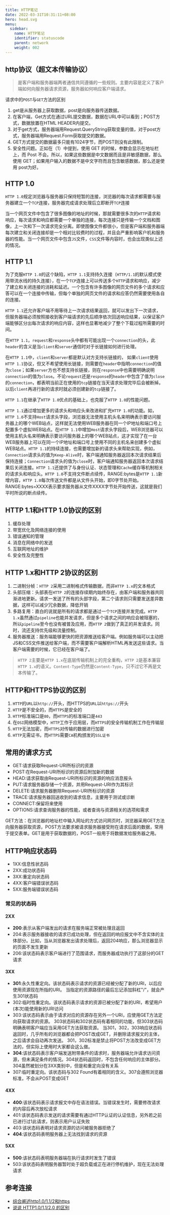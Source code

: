 ```yaml
---
title: HTTP笔记
date: 2022-03-31T10:31:11+08:00
hero: head.svg
menu:
  sidebar:
    name: HTTP笔记
    identifier: statuscode
    parent: network
    weight: 002
---
```


## http协议（超文本传输协议）

> 是客户端和服务器端两者通信共同遵循的一些规则。主要内容是定义了客户端如何向服务器请求资源，服务器如何响应客户端请求。

请求中的`POST`与`GET`方法的区别

1. get是从服务器上获取数据，post是向服务器传送数据。 
2. 在客户端，Get方式在通过URL提交数据，数据在URL中可以看到；POST方式，数据放置在HTML HEADER内提交。 
3. 对于get方式，服务器端用Request.QueryString获取变量的值，对于post方式，服务器端用Request.Form获取提交的数据。 
4. GET方式提交的数据最多只能有1024字节，而POST则没有此限制。 
5. 安全性问题。正如在（1）中提到，使用 GET 的时候，参数会显示在地址栏上，而 Post 不会。所以，如果这些数据是中文数据而且是非敏感数据，那么使用 GET；如果用户输入的数据不是中文字符而且包含敏感数据，那么还是使用 post为好。

## HTTP 1.0

`HTTP 1.0`规定浏览器与服务器只保持短暂的连接，浏览器的每次请求都需要与服务器建立一个`TCP`连接，服务器完成请求处理后立即断开`TCP`连接

当一个网页文件中包含了很多图像的地址的时候，那就需要很多次的`HTTP`请求和响应，每次请求和响应都需要一个单独的连接，每次连接只是传输一个文档和图像，上一次和下一次请求完全分离。即使图像文件都很小，但是客户端和服务器端每次建立和关闭连接却是一个相对比较费时的过程，并且会严重影响客户机和服务器的性能。当一个网页文件中包含`JS`文件，`CSS`文件等内容时，也会出现类似上述的情况。

## HTTP 1.1

为了克服`HTTP 1.0`的这个缺陷，`HTTP 1.1`支持持久连接（`HTTP/1.1`的默认模式使用带流水线的持久连接），在一个`TCP`连接上可以传送多个`HTTP`请求和响应，减少了建立和关闭连接的消耗和延迟。一个包含有许多图像的网页文件的多个请求和应答可以在一个连接中传输，但每个单独的网页文件的请求和应答仍然需要使用各自的连接。

`HTTP 1.1`还允许客户端不用等待上一次请求结果返回，就可以发出下一次请求，但服务器端必须按照接收到客户端请求的先后顺序依次回送响应结果，以保证客户端能够区分出每次请求的响应内容，这样也显著地减少了整个下载过程所需要的时间。

在`HTTP 1.1`，`request`和`response`头中都有可能出现一个`connection`的头，此`header`的含义是当`client`和`server`通信时对于长链接如何进行处理。

在`HTTP 1.1`中，`client`和`server`都是默认对方支持长链接的， 如果`client`使用`HTTP 1.1`协议，但又不希望使用长链接，则需要在`header`中指明`connection`的值为`close`；如果`server`方也不想支持长链接，则在`response`中也需要明确说明`connection`的值为`close`。不论`request`还是`response`的`header`中包含了值为`close`的`connection`，都表明当前正在使用的`tcp`链接在当天请求处理完毕后会被断掉。以后`client`再进行新的请求时就必须创建新的`tcp`链接了。

`HTTP 1.1`在继承了`HTTP 1.0`优点的基础上，也克服了`HTTP 1.0`的性能问题。

`HTTP 1.1`通过增加更多的请求头和响应头来改进和扩充`HTTP 1.0`的功能。如，`HTTP 1.0`不支持`Host`请求头字段，浏览器无法使用主机头名来明确表示要访问服务器上的哪个WEB站点，这样就无法使用WEB服务器在同一个IP地址和端口号上配置多个虚拟WEB站点。在`HTTP 1.1`中增加`Host`请求头字段后，WEB浏览器可以使用主机头名来明确表示要访问服务器上的哪个WEB站点，这才实现了在一台WEB服务器上可以在同一个IP地址和端口号上使用不同的主机名来创建多个虚拟WEB站点。`HTTP 1.1`的持续连接，也需要增加新的请求头来帮助实现，例如，`Connection`请求头的值为`Keep-Alive`时，客户端通知服务器返回本次请求结果后保持连接；`Connection`请求头的值为`close`时，客户端通知服务器返回本次请求结果后关闭连接。`HTTP 1.1`还提供了与身份认证、状态管理和`Cache`缓存等机制相关的请求头和响应头。`HTTP 1.0`不支持文件断点续传，RANGE:bytes是`HTTP 1.1`新增内容，`HTTP 1.0`每次传送文件都是从文件头开始，即0字节处开始。RANGE:bytes=XXXX表示要求服务器从文件XXXX字节处开始传送，这就是我们平时所说的断点续传。

## HTTP 1.1和HTTP 1.0协议的区别

1. 缓存处理
2. 带宽优化及网络连接的使用
3. 错误通知的管理
4. 消息在网络中的发送
5. 互联网地址的维护
6. 安全性及完整性

## HTTP 1.x和HTTP 2协议的区别

1. 二进制分帧：`HTTP 2`采用二进制格式传输数据，而非`HTTP 1.x`的文本格式
2. 头部压缩：头部表在`HTTP 2`的连接存续期内始终存在，由客户端和服务器共同渐进地更新。请求一发送了所有的头部字段，第二个请求则只需要发送差异数据，这样可以减少冗余数据，降低开销
3. 多路复用：直白的说就是所有的请求都是通过一个`TCP`连接并发完成。`HTTP 1.x`虽然通过`pipeline`也能并发请求，但是多个请求之间的响应会被阻塞的，所以`pipeline`至今也没有被普及应用，而`HTTP 2`做到了真正的并发请求。同时，流还支持优先级和流量控制。
4. 服务器推送：服务端能够更快的把资源推送给客户端。例如服务端可以主动把JS和CSS文件推送给客户端，而不需要客户端解析HTML再发送这些请求。当客户端需要的时候，它已经在客户端了。

> `HTTP 2`主要是`HTTP 1.x`在底层传输机制上的完全重构，`HTTP 2`是基本兼容`HTTP 1.x`的语义。`Content-Type`仍然是`Content-Type`，只不过它不再是文本传输了。

## HTTP和HTTPS协议的区别

1. `HTTP`的`URL`以`http://`开头，而HTTPS的`URL`以`https://`开头
2. `HTTP`是不安全的，而`HTTPS`是安全的
3. `HTTP`标准端口是`80`，而`HTTPS`的标准端口是`443`
4. 在`OSI`网络模型中，`HTTP`工作于应用层，而`HTTPS`的安全传输机制工作在传输层
5. `HTTP`无法加密，而`HTTPS`对传输的数据进行加密
6. `HTTP`无需证书，而`HTTPS`需要`CA`机构颁发的`SSL证书`

## 常用的请求方式

- GET:请求获取Request-URI所标识的资源
- POST:在Request-URI所标识的资源后附加新的数据
- HEAD:请求获取由Request-URI所标识的资源的响应消息报头
- PUT:请求服务器存储一个资源，并用Request-URI作为其标识
- DELETE:请求服务器删除Request-URI所标识的资源
- TRACE:请求服务器回送收到的请求信息，主要用于测试或诊断
- CONNECT:保留将来使用
- OPTIONS:请求查询服务器的性能，或者查询与资源相关的选项和需求

GET方法：在浏览器的地址栏中输入网址的方式访问网页时，浏览器采用GET方法向服务器获取资源，POST方法要求被请求服务器接受附在请求后面的数据，常用于提交表单。GET是用于获取数据的，POST一般用于将数据发给服务器之用。

## HTTP响应状态码

- 1XX:信息性状态码
- 2XX:成功状态码
- 3XX:重定向状态码
- 4XX:客户端错误状态码
- 5XX:服务端错误状态码

### 常见的状态码

#### 2XX

- **200**:表示从客户端发出的请求在服务端正常被处理且返回
- 204:表示服务器接收的请求已成功处理，但在返回的响应报文中不含实体的主体部分。比如，当从浏览器发出请求处理后，返回204响应，那么浏览器显示的页面不发生更新
- 206:该状态码表示客户端进行了范围请求，而服务器成功执行了这部分的GET请求

#### 3XX

- **301**:永久性重定向。该状态码表示请求的资源已经被分配了新的URI，以后应使用资源现在所指的URI。 当指定的资源路径的最后忘记添加斜杠"/"，就会产生301状态码
- 302:临时性重定向。该状态码表示请求的资源已被分配了新的URI，希望用户(本次)能使用新的URI访问
- 303:该状态码表示由于请求对应的资源存在另外一个URI，应使用GET方法定向获取请求的资源。 303状态码和302状态码有着相同的功能，但303状态码明确表明客户端应当采用GET方法获取资源。 当301，302，303响应状态码返回时，几乎所有的浏览器都会把POST改成GET，并删除请求报文的主体，之后请求会自动再次发送。 301，302标准是禁止将POST方法改变成GET方法的，但实际上使用时大家都会这么做。
- **304**:该状态码表示客户端发送附带条件的请求时，服务器端允许请求访问资源，但未满足条件的情况。304状态码返回时，不包含任何响应的主体部分。304虽然被划分在3XX类别中，但是和重定向没有关系
- 307:临时重定向。该状态码与302 Found有着相同的含义。307会遵照浏览器标准，不会从POST变成GET

#### 4XX

- **400**:该状态码表示请求报文中存在语法错误。当错误发生时，需要修改请求的内容后再次放松请求
- 401:该状态码表示发送的请求需要有通过HTTP认证的认证信息，另外若之前已进行过1此请求，则表示用户认证失败
- 403:该状态码表明对请求资源的访问被服务器拒绝了
- **404**:该状态码表明服务器上无法找到请求的资源

#### 5XX

- **500**:该状态码表明服务器端在执行请求时发生了错误
- 503:该状态码表明服务器暂时处于超负载或正在进行停机维护，现在无法处理请求

## 参考连接

- [综合阐述http1.0/1.1/2和https](https://blog.csdn.net/weixin_37719279/article/details/81388358)
- [说说 HTTP1.0/1.1/2.0 的区别](https://vue3js.cn/interview/http/1.0_1.1_2.0.html)


